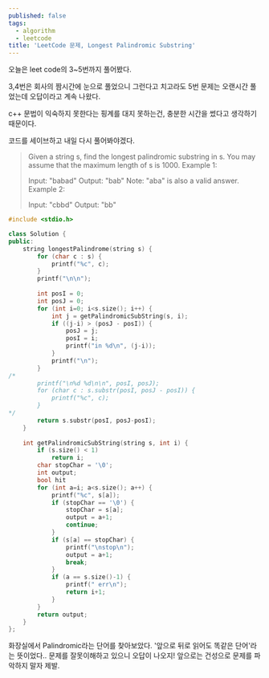 ```yaml
---
published: false
tags:
  - algorithm
  - leetcode
title: 'LeetCode 문제, Longest Palindromic Substring'
---
```

오늘은 leet code의 3~5번까지 풀어봤다.

3,4번은 회사의 짬시간에 눈으로 풀었으니 그런다고 치고라도 5번 문제는 오랜시간 풀었는데 오답이라고 계속 나왔다.

c++ 문법이 익숙하지 못한다는 핑계를 대지 못하는건, 충분한 시간을 썼다고 생각하기 때문이다.



코드를 세이브하고 내일 다시 풀어봐야겠다.


> Given a string s, find the longest palindromic substring in s. You may assume that the maximum length of s is 1000.
> Example 1:
>
> Input: "babad"
> Output: "bab"
> Note: "aba" is also a valid answer.
> Example 2:
>
> Input: "cbbd"
> Output: "bb"


```c++
#include <stdio.h>

class Solution {
public:
    string longestPalindrome(string s) {
        for (char c : s) {
            printf("%c", c);
        }
        printf("\n\n");
        
        int posI = 0;
        int posJ = 0;
        for (int i=0; i<s.size(); i++) {
            int j = getPalindromicSubString(s, i);
            if ((j-i) > (posJ - posI)) {
                posJ = j;
                posI = i;
                printf("in %d\n", (j-i));
            }
            printf("\n");
        }
/*        
        printf("\n%d %d\n\n", posI, posJ);
        for (char c : s.substr(posI, posJ - posI)) {
            printf("%c", c);
        }
*/       
        return s.substr(posI, posJ-posI);
    }
    
    int getPalindromicSubString(string s, int i) {
        if (s.size() < 1)
            return i;
        char stopChar = '\0';
        int output;
        bool hit
        for (int a=i; a<s.size(); a++) {
            printf("%c", s[a]);
            if (stopChar == '\0') {
                stopChar = s[a];
                output = a+1;
                continue;
            }
            if (s[a] == stopChar) {
                printf("\nstop\n");
                output = a+1;
                break;
            }
            if (a == s.size()-1) {
                printf(" err\n");
                return i+1;                
            }
        }        
        return output;
    }
};
```

화장실에서 Palindromic라는 단어를 찾아보았다.
'앞으로 뒤로 읽어도 똑같은 단어'라는 뜻이었다.. 문제를 잘못이해하고 있으니 오답이 나오지!
앞으로는 건성으로 문제를 파악하지 말자 제발.
